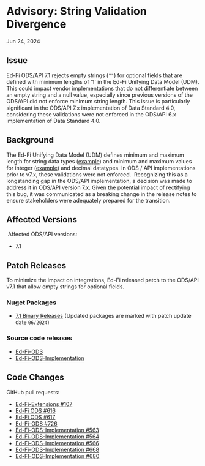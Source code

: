 # Advisory: String Validation Divergence

Jun 24, 2024

## Issue

Ed-Fi ODS/API 7.1 rejects empty strings (`""`) for optional fields that are
defined with minimum lengths of '1' in the Ed-Fi Unifying Data Model (UDM). This
could impact vendor implementations that do not differentiate between an empty
string and a null value, especially since previous versions of the ODS/API did
not enforce minimum string length. This issue is particularly significant in the
ODS/API 7.x implementation of Data Standard 4.0, considering these validations
were not enforced in the ODS/API 6.x implementation of Data Standard 4.0.

## Background

The Ed-Fi Unifying Data Model (UDM) defines minimum and maximum length for
string data types
([example](https://schema.ed-fi.org/datahandbook-v400/index.html#/LocalCourseCode69))
and minimum and maximum values for integer
([example](https://schema.ed-fi.org/datahandbook-v400/index.html#/LocalFiscalYear3225))
and decimal datatypes. In ODS / API implementations prior to v7.x, these
validations were not enforced.  Recognizing this as a longstanding gap in the
ODS/API implementation, a decision was made to address it in ODS/API version
7.x. Given the potential impact of rectifying this bug, it was communicated as a
breaking change in the release notes to ensure stakeholders were adequately
prepared for the transition.

## Affected Versions

 Affected ODS/API versions:

* 7.1

## Patch Releases

To minimize the impact on integrations, Ed-Fi released patch to the ODS/API v7.1
that allow empty strings for optional fields.

### Nuget Packages

* [7.1 Binary
  Releases](https://edfi.atlassian.net/wiki/display/ODSAPIS3V71/Binary+Releases)
  (Updated packages are marked with patch update date `06/2024`)

### Source code releases

* [Ed-Fi-ODS](https://github.com/Ed-Fi-Alliance-OSS/Ed-Fi-ODS/tree/v7.1-patch2)
* [Ed-Fi-ODS-Implementation](https://github.com/Ed-Fi-Alliance-OSS/Ed-Fi-ODS-Implementation/tree/v7.1-patch2)

## Code Changes

GitHub pull requests:

* [Ed-Fi-Extensions
  #107](https://github.com/Ed-Fi-Alliance-OSS/Ed-Fi-Extensions/pull/107)
* [Ed-Fi ODS #616](https://github.com/Ed-Fi-Alliance-OSS/Ed-Fi-ODS/pull/616)
* [Ed-Fi ODS #617](https://github.com/Ed-Fi-Alliance-OSS/Ed-Fi-ODS/pull/617)
* [Ed-Fi-ODS #726](https://github.com/Ed-Fi-Alliance-OSS/Ed-Fi-ODS/pull/726)
* [Ed-Fi-ODS-Implementation
  #563](https://github.com/Ed-Fi-Alliance-OSS/Ed-Fi-ODS-Implementation/pull/563)
* [Ed-Fi-ODS-Implementation
  #564](https://github.com/Ed-Fi-Alliance-OSS/Ed-Fi-ODS-Implementation/pull/564)
* [Ed-Fi-ODS-Implementation
  #566](https://github.com/Ed-Fi-Alliance-OSS/Ed-Fi-ODS-Implementation/pull/566)
* [Ed-Fi-ODS-Implementation
  #668](https://github.com/Ed-Fi-Alliance-OSS/Ed-Fi-ODS-Implementation/pull/678)
* [Ed-FI-ODS-Implementation
  #680](https://github.com/Ed-Fi-Alliance-OSS/Ed-Fi-ODS-Implementation/pull/680)
